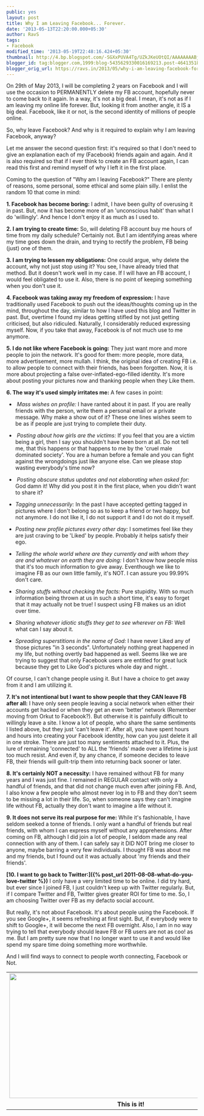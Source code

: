 ```yaml
---
public: yes
layout: post
title: Why I am Leaving Facebook... Forever.
date: '2013-05-13T22:20:00.000+05:30'
author: RavS
tags: 
- Facebook
modified_time: '2013-05-19T22:48:16.424+05:30'
thumbnail: http://4.bp.blogspot.com/-SGXxPUVA4Tg/UZkJKeUOtQI/AAAAAAAABjg/jCbBQ9bOAJc/s72-c/Ra+Vi.png 
blogger_id: tag:blogger.com,1999:blog-5435629330016169213.post-4641351896907293584 
blogger_orig_url: https://ravs.in/2013/05/why-i-am-leaving-facebook-forever.html
---
```


On 29th of May 2013, I will be completing 2 years on Facebook and I will use the occasion to PERMANENTLY delete my FB account, hopefully never to come back to it again. In a way, it's not a big deal. I mean, it's not as if I am leaving my online life forever. But, looking it from another angle, it IS a big deal. Facebook, like it or not, is the second identity of millions of people online. 

  

So, why leave Facebook? And why is it required to explain why I am leaving Facebook, anyway? 

  

Let me answer the second question first: it's required so that I don't need to give an explanation each of my (Facebook) friends again and again. And it is also required so that if I ever think to create an FB account again, I can read this first and remind myself of why I left it in the first place. 

  

Coming to the question of "Why am I leaving Facebook?" There are plenty of reasons, some personal, some ethical and some plain silly. I enlist the random 10 that come in mind: 

  

**1\. Facebook has become boring:** I admit, I have been guilty of overusing it in past. But, now it has become more of an 'unconscious habit' than what I do 'willingly'. And hence I don't enjoy it as much as I used to.

  

**2\. I am trying to create time:** So, will deleting FB account buy me hours of time from my daily schedule? Certainly not. But I am identifying areas where my time goes down the drain, and trying to rectify the problem, FB being (just) one of them. 

  

**3\. I am trying to lessen my obligations:** One could argue, why delete the account, why not just stop using it? You see, I have already tried that method. But it doesn't work well in my case. If I will have an FB account, I would feel obligated to use it. Also, there is no point of keeping something when you don't use it. 

  

**4\. Facebook was taking away my freedom of expression:** I have traditionally used Facebook to push out the ideas/thoughts coming up in the mind, throughout the day, similar to how I have used this blog and Twitter in past. But, overtime I found my ideas getting stifled by not just getting criticised, but also ridiculed. Naturally, I considerably reduced expressing myself. Now, if you take that away, Facebook is of not much use to me anymore. 

  

**5\. I do not like where Facebook is going:** They just want more and more people to join the network. It's good for them: more people, more data, more advertisement, more mullah. I think, the original idea of creating FB i.e. to allow people to connect with their friends, has been forgotten. Now, it is more about projecting a false over-inflated-ego-filled identity. It's more about posting your pictures now and thanking people when they Like them. 

  

**6\. The way it's used simply irritates me:** A few cases in point: 

-    _Mass wishes on profile:_ I have ranted about it in past. If you are really friends with the person, write them a personal email or a private message. Why make a show out of it? These one lines wishes seem to be as if people are just trying to complete their duty. 

-    _Posting about how girls are the victims:_ If you feel that you are a victim being a girl, then I say you shouldn't have been born at all. Do not tell me, that this happens or that happens to me by the 'cruel male dominated society'. You are a human before a female and you can fight against the wrongdoings just like anyone else. Can we please stop wasting everybody's time now?

-    _Posting obscure status updates and not elaborating when asked for:_ God damn it! Why did you post it in the first place, when you didn't want to share it?

-   _Tagging unnecessarily:_ In the past I have accepted getting tagged in pictures where I don't belong so as to keep a friend or two happy, but not anymore. I do not like it, I do not support it and I do not do it myself.

-   _Posting new profile pictures every other day:_ I sometimes feel like they are just craving to be 'Liked' by people. Probably it helps satisfy their ego.

-   _Telling the whole world where are they currently and with whom they are and whatever on earth they are doing:_ I don't know how people miss that it's too much information to give away. Eventhough we like to imagine FB as our own little family, it's NOT. I can assure you 99.99% don't care. 

-   _Sharing stuffs without checking the facts:_ Pure stupidity. With so much information being thrown at us in such a short time, it's easy to forget that it may actually not be true! I suspect using FB makes us an idiot over time.

-   _Sharing whatever idiotic stuffs they get to see wherever on FB:_ Well what can I say about it.

-   _Spreading superstitions in the name of God:_ I have never Liked any of those pictures "in 3 seconds". Unfortunately nothing great happened in my life, but nothing overtly bad happened as well. Seems like we are trying to suggest that only Facebook users are entitled for great luck because they get to Like God's pictures whole day and night. .

  

Of course, I can't change people using it. But I have a choice to get away from it and I am utilizing it.

  

**7\. It's not intentional but I want to show people that they CAN leave FB after all:** I have only seen people leaving a social network when either their accounts get hacked or when they get an even 'better' network (Remember moving from Orkut to Facebook?). But otherwise it is painfully difficult to willingly leave a site. I know a lot of people, who share the same sentiments I listed above, but they just 'can't leave it'. After all, you have spent hours and hours into creating your Facebook identity, how can you just delete it all in one stroke. There are just too many sentiments attached to it. Plus, the lure of remaining 'connected' to ALL the 'friends' made over a lifetime is just too much resist. And even if, by any chance, if someone decides to leave FB, their friends will guilt-trip them into returning back sooner or later. 

  

**8\. It's certainly NOT a necessity:** I have remained without FB for many years and I was just fine. I remained in REGULAR contact with only a handful of friends, and that did not change much even after joining FB. And, I also know a few people who almost never log in to FB and they don't seem to be missing a lot in their life. So, when someone says they can't imagine life without FB, actually they don't want to imagine a life without it. 

  

**9\. It does not serve its real purpose for me:** While it's fashionable, I have seldom seeked a tonne of friends. I only want a handful of friends but real friends, with whom I can express myself without any apprehensions. After coming on FB, although I did join a lot of people, I seldom made any real connection with any of them. I can safely say it DID NOT bring me closer to anyone, maybe barring a very few individuals. I thought FB was about me and my friends, but I found out it was actually about 'my friends and their friends'. 

  

**[10\. I want to go back to Twitter:]({% post_url 2011-08-08-what-do-you-love-twitter %})** I only have a very limited time to be online. I did try hard, but ever since I joined FB, I just couldn't keep up with Twitter regularly. But, if I compare Twitter and FB, Twitter gives greater ROI for time to me. So, I am choosing Twitter over FB as my defacto social account. 

  

But really, it's not about Facebook. It's about people using the Facebook. If you see Google+, it seems refreshing at first sight. But, if everybody were to shift to Google+, it will become the next FB overnight. Also, I am in no way trying to tell that everybody should leave FB or FB users are not as coo! as me. But I am pretty sure now that I no longer want to use it and would like spend my spare time doing something more worthwhile. 

  

And I will find ways to connect to people worth connecting, Facebook or Not.  
  
  

<table align="center" cellpadding="0" cellspacing="0" class="tr-caption-container" style="margin-left: auto; margin-right: auto; text-align: center;"><tbody><tr><td style="text-align: center;"><a href="http://4.bp.blogspot.com/-SGXxPUVA4Tg/UZkJKeUOtQI/AAAAAAAABjg/jCbBQ9bOAJc/s1600/Ra+Vi.png" imageanchor="1" style="margin-left: auto; margin-right: auto;"><img border="0" height="328" src="http://4.bp.blogspot.com/-SGXxPUVA4Tg/UZkJKeUOtQI/AAAAAAAABjg/jCbBQ9bOAJc/s640/Ra+Vi.png" width="640"></a></td></tr><tr><td class="tr-caption" style="text-align: center;"><b>This is it!</b></td></tr></tbody></table>
